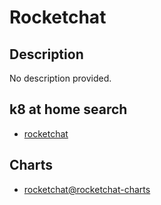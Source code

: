 # Rocketchat

## Description

No description provided.

## k8 at home search

- [rocketchat](https://nanne.dev/k8s-at-home-search/#/rocketchat)

## Charts

- [rocketchat@rocketchat-charts](https://rocketchat.github.io/helm-charts/)
